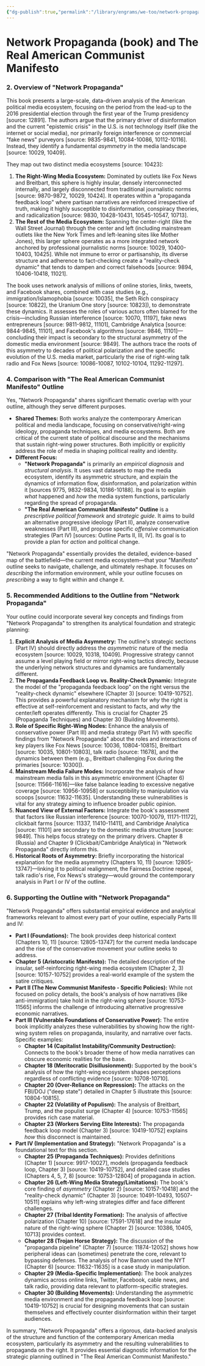 ```yaml
---
{"dg-publish":true,"permalink":"/library/engrams/we-too/network-propaganda-book-and-the-real-american-communist-manifesto/","tags":["DC/Apocalypse"]}
---
```


# Network Propaganda (book) and The Real American Communist Manifesto

### 2. Overview of "Network Propaganda"

This book presents a large-scale, data-driven analysis of the American political media ecosystem, focusing on the period from the lead-up to the 2016 presidential election through the first year of the Trump presidency [source: 12891]. The authors argue that the primary driver of disinformation and the current "epistemic crisis" in the U.S. is not technology itself (like the internet or social media), nor primarily foreign interference or commercial "fake news" purveyors [source: 9835-9841, 10084-10086, 10112-10116]. Instead, they identify a fundamental _asymmetry_ in the media landscape [source: 10029, 10409].

They map out two distinct media ecosystems [source: 10423]:

1. **The Right-Wing Media Ecosystem:** Dominated by outlets like Fox News and Breitbart, this sphere is highly insular, densely interconnected internally, and largely disconnected from traditional journalistic norms [source: 9870-9872, 10029, 10424]. It operates within a "propaganda feedback loop" where partisan narratives are reinforced irrespective of truth, making it highly susceptible to disinformation, conspiracy theories, and radicalization [source: 9830, 10428-10431, 10545-10547, 10713].
2. **The Rest of the Media Ecosystem:** Spanning the center-right (like the Wall Street Journal) through the center and left (including mainstream outlets like the New York Times and left-leaning sites like Mother Jones), this larger sphere operates as a more integrated network anchored by professional journalistic norms [source: 10029, 10400-10403, 10425]. While not immune to error or partisanship, its diverse structure and adherence to fact-checking create a "reality-check dynamic" that tends to dampen and correct falsehoods [source: 9894, 10406-10418, 11021].

The book uses network analysis of millions of online stories, links, tweets, and Facebook shares, combined with case studies (e.g., immigration/Islamophobia [source: 10035], the Seth Rich conspiracy [source: 10822], the Uranium One story [source: 10823]), to demonstrate these dynamics. It assesses the roles of various actors often blamed for the crisis—including Russian interference [source: 10070, 11197], fake news entrepreneurs [source: 9811-9812, 11101], Cambridge Analytica [source: 9844-9845, 11101], and Facebook's algorithms [source: 9846, 11101]—concluding their impact is secondary to the structural asymmetry of the domestic media environment [source: 9849]. The authors trace the roots of this asymmetry to decades of political polarization and the specific evolution of the U.S. media market, particularly the rise of right-wing talk radio and Fox News [source: 10086-10087, 10102-10104, 11292-11297].

### 4. Comparison with "The Real American Communist Manifesto" Outline

Yes, "Network Propaganda" shares significant thematic overlap with your outline, although they serve different purposes.

- **Shared Themes:** Both works analyze the contemporary American political and media landscape, focusing on conservative/right-wing ideology, propaganda techniques, and media ecosystems. Both are critical of the current state of political discourse and the mechanisms that sustain right-wing power structures. Both implicitly or explicitly address the role of media in shaping political reality and identity.
- **Different Focus:**
    - **"Network Propaganda"** is primarily an _empirical diagnosis_ and _structural analysis_. It uses vast datasets to map the media ecosystem, identify its asymmetric structure, and explain the dynamics of information flow, disinformation, and polarization within it [sources 9775, 9832-9834, 10186-10188]. Its goal is to explain _what_ happened and _how_ the media system functions, particularly regarding the spread of propaganda.
    - **"The Real American Communist Manifesto" Outline** is a _prescriptive political framework_ and _strategic guide_. It aims to build an alternative progressive ideology (Part II), analyze conservative weaknesses (Part III), and propose specific _offensive_ communication strategies (Part IV) [sources: Outline Parts II, III, IV]. Its goal is to provide a plan for _action_ and political change.

"Network Propaganda" essentially provides the detailed, evidence-based map of the battlefield—the current media ecosystem—that your "Manifesto" outline seeks to navigate, challenge, and ultimately reshape. It focuses on _describing_ the information environment, while your outline focuses on _prescribing_ a way to fight within and change it.

### 5. Recommended Additions to the Outline from "Network Propaganda"

Your outline could incorporate several key concepts and findings from "Network Propaganda" to strengthen its analytical foundation and strategic planning:

1. **Explicit Analysis of Media Asymmetry:** The outline's strategic sections (Part IV) should directly address the _asymmetric_ nature of the media ecosystem [source: 10029, 10318, 10409]. Progressive strategy cannot assume a level playing field or mirror right-wing tactics directly, because the underlying network structures and dynamics are fundamentally different.
2. **The Propaganda Feedback Loop vs. Reality-Check Dynamic:** Integrate the model of the "propaganda feedback loop" on the right versus the "reality-check dynamic" elsewhere (Chapter 3) [source: 10419-10752]. This provides a powerful explanatory mechanism for _why_ the right is effective at self-reinforcement and resistant to facts, and _why_ the center/left operates differently. This is crucial for Chapter 25 (Propaganda Techniques) and Chapter 30 (Building Movements).
3. **Role of Specific Right-Wing Nodes:** Enhance the analysis of conservative power (Part III) and media strategy (Part IV) with specific findings from "Network Propaganda" about the roles and interactions of key players like Fox News [source: 10036, 10804-10815], Breitbart [source: 10035, 10801-10803], talk radio [source: 11678], and the dynamics between them (e.g., Breitbart challenging Fox during the primaries [source: 10300]).
4. **Mainstream Media Failure Modes:** Incorporate the analysis of _how_ mainstream media fails in this asymmetric environment (Chapter 6) [source: 11566-11616]—like false balance leading to excessive negative coverage [source: 10956-10958] or susceptibility to manipulation via scoops [source: 11632-11635]. Understanding these vulnerabilities is vital for any strategy aiming to influence broader public opinion.
5. **Nuanced View of External Factors:** Integrate the book's assessment that factors like Russian interference [source: 10070-10079, 11171-11172], clickbait farms [source: 11337, 11410-11411], and Cambridge Analytica [source: 11101] are secondary to the domestic media structure [source: 9849]. This helps focus strategy on the primary drivers. Chapter 8 (Russia) and Chapter 9 (Clickbait/Cambridge Analytica) in "Network Propaganda" directly inform this.
6. **Historical Roots of Asymmetry:** Briefly incorporating the historical explanation for the media asymmetry (Chapters 10, 11) [source: 12805-13747]—linking it to political realignment, the Fairness Doctrine repeal, talk radio's rise, Fox News's strategy—would ground the contemporary analysis in Part I or IV of the outline.

### 6. Supporting the Outline with "Network Propaganda"

"Network Propaganda" offers substantial empirical evidence and analytical frameworks relevant to almost every part of your outline, especially Parts III and IV:

- **Part I (Foundations):** The book provides deep historical context (Chapters 10, 11) [source: 12805-13747] for the current media landscape and the rise of the conservative movement your outline seeks to address.
- **Chapter 5 (Aristocratic Manifesto):** The detailed description of the insular, self-reinforcing right-wing media ecosystem (Chapter 2, 3) [source: 10157-10752] provides a real-world example of the system the satire critiques.
- **Part II (The New Communist Manifesto - Specific Policies):** While not focused on policy details, the book's analysis of how narratives (like anti-immigration) take hold in the right-wing sphere [source: 10753-11565] informs the challenge of introducing alternative progressive economic narratives.
- **Part III (Vulnerable Foundations of Conservative Power):** The entire book implicitly analyzes these vulnerabilities by showing how the right-wing system relies on propaganda, insularity, and narrative over facts. Specific examples:
    - **Chapter 14 (Capitalist Instability/Community Destruction):** Connects to the book's broader theme of how media narratives can obscure economic realities for the base.
    - **Chapter 18 (Meritocratic Disillusionment):** Supported by the book's analysis of how the right-wing ecosystem shapes perceptions regardless of conflicting evidence [source: 10708-10710].
    - **Chapter 20 (Over-Reliance on Repression):** The attacks on the FBI/DOJ ("deep state") detailed in Chapter 5 illustrate this [source: 10804-10815].
    - **Chapter 22 (Volatility of Populism):** The analysis of Breitbart, Trump, and the populist surge (Chapter 4) [source: 10753-11565] provides rich case material.
    - **Chapter 23 (Workers Serving Elite Interests):** The propaganda feedback loop model (Chapter 3) [source: 10419-10752] explains _how_ this disconnect is maintained.
- **Part IV (Implementation and Strategy):** "Network Propaganda" is a foundational text for this section.
    - **Chapter 25 (Propaganda Techniques):** Provides definitions (Chapter 1) [source: 9917-10027], models (propaganda feedback loop, Chapter 3) [source: 10419-10752], and detailed case studies (Chapters 4, 5, 7, 8) [source: 10753-12804] of propaganda in action.
    - **Chapter 26 (Left-Wing Media Strategy/Limitations):** The book's core finding of _asymmetry_ (Chapter 2) [source: 10157-10418] and the "reality-check dynamic" (Chapter 3) [source: 10491-10493, 10507-10511] explains why left-wing strategies differ and face different challenges.
    - **Chapter 27 (Tribal Identity Formation):** The analysis of affective polarization (Chapter 10) [source: 17591-17618] and the insular nature of the right-wing sphere (Chapter 2) [source: 10386, 10405, 10713] provides context.
    - **Chapter 28 (Trojan Horse Strategy):** The discussion of the "propaganda pipeline" (Chapter 7) [source: 11874-12052] shows how peripheral ideas can (sometimes) penetrate the core, relevant to bypassing defenses. The analysis of how Bannon used the NYT (Chapter 6) [source: 11632-11635] is a case study in manipulation.
    - **Chapter 29 (Media-Specific Implementation):** The book analyzes dynamics across online links, Twitter, Facebook, cable news, and talk radio, providing data relevant to platform-specific strategies.
    - **Chapter 30 (Building Movements):** Understanding the asymmetric media environment and the propaganda feedback loop [source: 10419-10752] is crucial for designing movements that can sustain themselves and effectively counter disinformation within their target audiences.

In summary, "Network Propaganda" offers a rigorous, data-backed analysis of the structure and function of the contemporary American media ecosystem, particularly its asymmetry and the resulting vulnerabilities to propaganda on the right. It provides essential diagnostic information for the strategic planning outlined in "The Real American Communist Manifesto."
